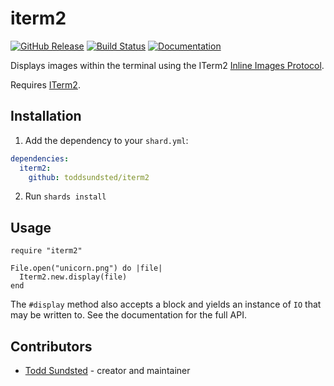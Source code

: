 # iterm2

[![GitHub Release](https://img.shields.io/github/release/toddsundsted/iterm2.svg)](https://github.com/toddsundsted/iterm2/releases)
[![Build Status](https://travis-ci.org/toddsundsted/iterm2.svg?branch=master)](https://travis-ci.org/toddsundsted/iterm2)
[![Documentation](https://img.shields.io/badge/docs-available-brightgreen.svg)](https://toddsundsted.github.io/iterm2/)

Displays images within the terminal using the ITerm2 [Inline Images
 Protocol](https://iterm2.com/documentation-images.html).

Requires [ITerm2](https://iterm2.com/).

## Installation

1. Add the dependency to your `shard.yml`:

```yaml
dependencies:
  iterm2:
    github: toddsundsted/iterm2
```

2. Run `shards install`

## Usage

```crystal
require "iterm2"

File.open("unicorn.png") do |file|
  Iterm2.new.display(file)
end
```

The `#display` method also accepts a block and yields an instance of
`IO` that may be written to. See the documentation for the full API.

## Contributors

- [Todd Sundsted](https://github.com/toddsundsted) - creator and maintainer
